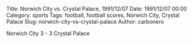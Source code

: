 Title: Norwich City vs. Crystal Palace, 1991/12/07
Date: 1991/12/07 00:00
Category: sports
Tags: football, football scores, Norwich City, Crystal Palace
Slug: norwich-city-vs-crystal-palace
Author: carbonero


Norwich City 3 - 3 Crystal Palace

